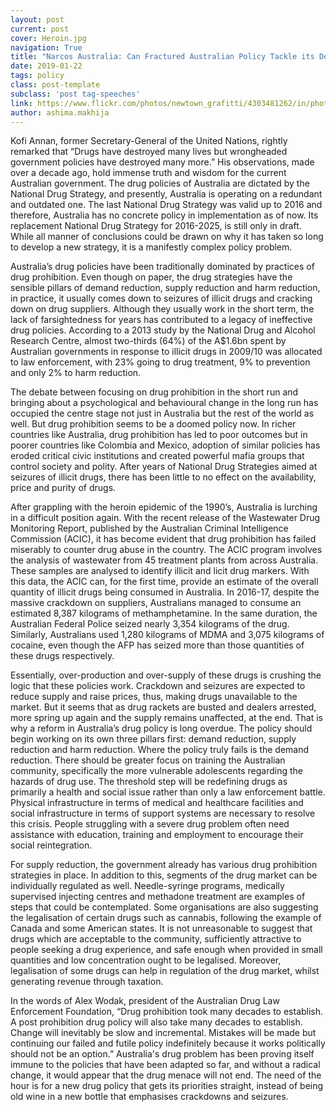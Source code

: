 ```yaml
---
layout: post
current: post
cover: Heroin.jpg
navigation: True
title: "Narcos Australia: Can Fractured Australian Policy Tackle its Deepening Drug Crisis?"
date: 2019-01-22
tags: policy
class: post-template
subclass: 'post tag-speeches'
link: https://www.flickr.com/photos/newtown_grafitti/4303481262/in/photolist-ftqE1w-27aw5iD-DvQPtj-67Lawk-DacH2L-H43vF2-YkNMy4-25uMaQt-DmgcFC-EDLrAJ-MjYmiQ-tQ6fEa-uEqGoz-uLoUaL-uEide1-7yht3N
author: ashima.makhija
---
```

Kofi Annan, former Secretary-General of the United Nations, rightly remarked that “Drugs have destroyed many lives but wrongheaded government policies have destroyed many more.” His observations, made over a decade ago, hold immense truth and wisdom for the current Australian government. The drug policies of Australia are dictated by the National Drug Strategy, and presently, Australia is operating on a redundant and outdated one. The last National Drug Strategy was valid up to 2016 and therefore, Australia has no concrete policy in implementation as of now. Its replacement National Drug Strategy for 2016-2025, is still only in draft. While all manner of conclusions could be drawn on why it has taken so long to develop a new strategy, it is a manifestly complex policy problem.

Australia’s drug policies have been traditionally dominated by practices of drug prohibition. Even though on paper, the drug strategies have the sensible pillars of demand reduction, supply reduction and harm reduction, in practice, it usually comes down to seizures of illicit drugs and cracking down on drug suppliers. Although they usually work in the short term, the lack of farsightedness for years has contributed to a legacy of ineffective drug policies. According to a 2013 study by the National Drug and Alcohol Research Centre, almost two-thirds (64%) of the A$1.6bn spent by Australian governments in response to illicit drugs in 2009/10 was allocated to law enforcement, with 23% going to drug treatment, 9% to prevention and only 2% to harm reduction.

The debate between focusing on drug prohibition in the short run and bringing about a psychological and behavioural change in the long run has occupied the centre stage not just in Australia but the rest of the world as well. But drug prohibition seems to be a doomed policy now. In richer countries like Australia, drug prohibition has led to poor outcomes but in poorer countries like Colombia and Mexico, adoption of similar policies has eroded critical civic institutions and created powerful mafia groups that control society and polity. After years of National Drug Strategies aimed at seizures of illicit drugs, there has been little to no effect on the availability, price and purity of drugs.

After grappling with the heroin epidemic of the 1990’s, Australia is lurching in a difficult position again. With the recent release of the Wastewater Drug Monitoring Report, published by the Australian Criminal Intelligence Commission (ACIC), it has become evident that drug prohibition has failed miserably to counter drug abuse in the country. The ACIC program involves the analysis of wastewater from 45 treatment plants from across Australia. These samples are analysed to identify illicit and licit drug markers. With this data, the ACIC can, for the first time, provide an estimate of the overall quantity of illicit drugs being consumed in Australia. In 2016-17, despite the massive crackdown on suppliers, Australians managed to consume an estimated 8,387 kilograms of methamphetamine. In the same duration, the Australian Federal Police seized nearly 3,354 kilograms of the drug. Similarly, Australians used 1,280 kilograms of MDMA and 3,075 kilograms of cocaine, even though the AFP has seized more than those quantities of these drugs respectively.

Essentially, over-production and over-supply of these drugs is crushing the logic that these policies work. Crackdown and seizures are expected to reduce supply and raise prices, thus, making drugs unavailable to the market. But it seems that as drug rackets are busted and dealers arrested, more spring up again and the supply remains unaffected, at the end. That is why a reform in Australia’s drug policy is long overdue. The policy should begin working on its own three pillars first: demand reduction, supply reduction and harm reduction. Where the policy truly fails is the demand reduction. There should be greater focus on training the Australian community, specifically the more vulnerable adolescents regarding the hazards of drug use. The threshold step will be redefining drugs as primarily a health and social issue rather than only a law enforcement battle. Physical infrastructure in terms of medical and healthcare facilities and social infrastructure in terms of support systems are necessary to resolve this crisis. People struggling with a severe drug problem often need assistance with education, training and employment to encourage their social reintegration.

For supply reduction, the government already has various drug prohibition strategies in place. In addition to this, segments of the drug market can be individually regulated as well. Needle-syringe programs, medically supervised injecting centres and methadone treatment are examples of steps that could be contemplated. Some organisations are also suggesting the legalisation of certain drugs such as cannabis, following the example of Canada and some American states. It is not unreasonable to suggest that drugs which are acceptable to the community, sufficiently attractive to people seeking a drug experience, and safe enough when provided in small quantities and low concentration ought to be legalised. Moreover, legalisation of some drugs can help in regulation of the drug market, whilst generating revenue through taxation.

In the words of Alex Wodak, president of the Australian Drug Law Enforcement Foundation, “Drug prohibition took many decades to establish. A post prohibition drug policy will also take many decades to establish. Change will inevitably be slow and incremental. Mistakes will be made but continuing our failed and futile policy indefinitely because it works politically should not be an option.” Australia's drug problem has been proving itself immune to the policies that have been adapted so far, and without a radical change, it would appear that the drug menace will not end. The need of the hour is for a new drug policy that gets its priorities straight, instead of being old wine in a new bottle that emphasises crackdowns and seizures.
